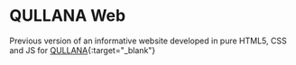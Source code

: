 # QULLANA Web

Previous version of an informative website developed in pure HTML5, CSS and JS for [QULLANA](https://qullana.com.pe/){:target="_blank"}
